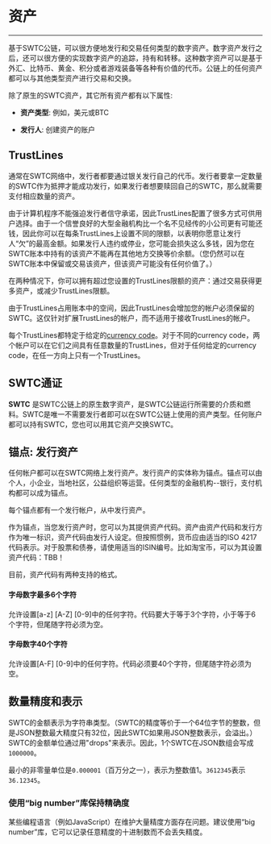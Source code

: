 # 资产

***

基于SWTC公链，可以很方便地发行和交易任何类型的数字资产。数字资产发行之后，还可以很方便的实现数字资产的追踪，持有和转移。这种数字资产可以是基于外汇、比特币、黄金、积分或者游戏装备等各种有价值的代币。公链上的任何资产都可以与其他类型资产进行交易和交换。

除了原生的SWTC资产，其它所有资产都有以下属性:

- **资产类型**: 例如，美元或BTC

- **发行人**: 创建资产的账户

## TrustLines
通常在SWTC网络中，发行者都要通过银关发行自己的代币。发行者要拿一定数量的SWTC作为抵押才能成功发行，如果发行者想要赎回自己的SWTC，那么就需要支付相应数量的资产。

由于计算机程序不能强迫发行者信守承诺，因此TrustLines配置了很多方式可供用户选择。由于一个信誉良好的大型金融机构比一个名不见经传的小公司更有可能还钱，因此你可以在每条TrustLines上设置不同的限额，以表明你愿意让发行人“欠”的最高金额。如果发行人违约或停业，您可能会损失这么多钱，因为您在SWTC账本中持有的该资产不能再在其他地方交换等价余额。（您仍然可以在SWTC账本中保留或交易该资产，但该资产可能没有任何价值了。）

在两种情况下，你可以拥有超过您设置的TrustLines限额的资产：通过交易获得更多资产，或减少TrustLines限额。

由于TrustLines占用账本中的空间，因此TrustLines会增加您的帐户必须保留的SWTC。这仅针对扩展TrustLines的帐户，而不适用于接收TrustLines的帐户。

每个TrustLines都特定于给定的[currency code](CurrencyCodes.md)。对于不同的currency code，两个帐户可以在它们之间具有任意数量的TrustLines，但对于任何给定的currency code，在任一方向上只有一个TrustLines。


## SWTC通证

**SWTC** 是SWTC公链上的原生数字资产，是SWTC公链运行所需要的介质和燃料。SWTC是唯一不需要发行者即可以在SWTC公链上使用的资产类型。任何账户都可以持有SWTC，您也可以用其它资产交换SWTC。


## 锚点: 发行资产
任何帐户都可以在SWTC网络上发行资产。发行资产的实体称为锚点。锚点可以由个人，小企业，当地社区，公益组织等运营。任何类型的金融机构--银行，支付机构都可以成为锚点。

每个锚点都有一个发行帐户，从中发行资产。

作为锚点，当您发行资产时，您可以为其提供资产代码。资产由资产代码和发行方作为唯一标识，资产代码由发行人设定。但按照惯例，货币应由适当的ISO 4217代码表示。对于股票和债券，请使用适当的ISIN编号。比如淘宝币，可以为其设置资产代码：TBB！

目前，资产代码有两种支持的格式。

#### 字母数字最多6个字符
允许设置[a-z] [A-Z] [0-9]中的任何字符。代码要大于等于3个字符，小于等于6个字符，但尾随字符必须为空。

#### 字母数字40个字符
允许设置[A-F] [0-9]中的任何字符。代码必须要40个字符，但尾随字符必须为空。


## 数量精度和表示
SWTC的金额表示为字符串类型。（SWTC的精度等价于一个64位字节的整数，但是JSON整数最大精度只有32位，因此SWTC如果用JSON整数表示，会溢出。）SWTC的金额单位通过用"drops"来表示。因此，1个SWTC在JSON数组会写成`1000000`。

最小的非零量单位是`0.000001`（百万分之一），表示为整数值1。`3612345`表示`36.12345`。


### 使用“big number”库保持精确度
某些编程语言（例如JavaScript）在维护大量精度方面存在问题。建议使用“big number”库，它可以记录任意精度的十进制数而不会丢失精度。
